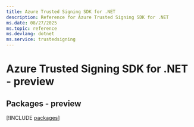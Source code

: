 ```yaml
---
title: Azure Trusted Signing SDK for .NET
description: Reference for Azure Trusted Signing SDK for .NET
ms.date: 08/27/2025
ms.topic: reference
ms.devlang: dotnet
ms.service: trustedsigning
---
```

# Azure Trusted Signing SDK for .NET - preview
## Packages - preview
[!INCLUDE [packages](trusted-signing-index.md)]